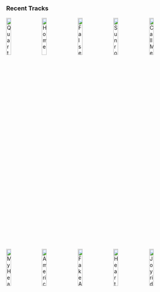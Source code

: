 ### Recent Tracks
[<img src='https://lastfm.freetls.fastly.net/i/u/300x300/4ecccec0fb86410eb6066f5971519da5.png' width='16%' height='16%' alt='Quarter Past Midnight'>](https://www.last.fm/music/bastille/_/quarter%2bpast%2bmidnight)&nbsp;&nbsp;&nbsp;&nbsp;[<img src='https://lastfm.freetls.fastly.net/i/u/300x300/083be10d379f45b09596bd2325cde680.png' width='16%' height='16%' alt='Home'>](https://www.last.fm/music/phillip%2bphillips/_/home)&nbsp;&nbsp;&nbsp;&nbsp;[<img src='https://lastfm.freetls.fastly.net/i/u/300x300/945573d5c2df9078469e47a53dea7fab.png' width='16%' height='16%' alt='False Confidence'>](https://www.last.fm/music/noah%2bkahan/_/false%2bconfidence)&nbsp;&nbsp;&nbsp;&nbsp;[<img src='https://lastfm.freetls.fastly.net/i/u/300x300/2285757a25d75dceea3d9188e76a1e09.png' width='16%' height='16%' alt='Sunroof'>](https://www.last.fm/music/brooke%2beden/_/sunroof)&nbsp;&nbsp;&nbsp;&nbsp;[<img src='https://lastfm.freetls.fastly.net/i/u/300x300/df9b612030644ccd38c247ff35ad21a8.png' width='16%' height='16%' alt='Call Me Lover'>](https://www.last.fm/music/sam%2bfender/_/call%2bme%2blover)&nbsp;&nbsp;&nbsp;&nbsp;<br>[<img src='https://lastfm.freetls.fastly.net/i/u/300x300/45869cddc3bc444a4f544113f81fd777.png' width='16%' height='16%' alt='My Hearts Always Yours'>](https://www.last.fm/music/arkells/_/my%2bheart%2527s%2balways%2byours)&nbsp;&nbsp;&nbsp;&nbsp;[<img src='https://lastfm.freetls.fastly.net/i/u/300x300/db14077b223d4e7989703886574f7367.png' width='16%' height='16%' alt='American Pie'>](https://www.last.fm/music/don%2bmclean/_/american%2bpie)&nbsp;&nbsp;&nbsp;&nbsp;[<img src='https://lastfm.freetls.fastly.net/i/u/300x300/ac72796ea2032a6a4ef05cf9f03281aa.png' width='16%' height='16%' alt='Fake A Smile'>](https://www.last.fm/music/alan%2bwalker/_/fake%2ba%2bsmile)&nbsp;&nbsp;&nbsp;&nbsp;[<img src='https://lastfm.freetls.fastly.net/i/u/300x300/0c0c991ccfad9bfcc3f156e7d0637c21.png' width='16%' height='16%' alt='Heart'>](https://www.last.fm/music/rainbow%2bkitten%2bsurprise/_/heart)&nbsp;&nbsp;&nbsp;&nbsp;[<img src='https://lastfm.freetls.fastly.net/i/u/300x300/5486404e0d61310e0c4b6e01120846fd.png' width='16%' height='16%' alt='Joyride'>](https://www.last.fm/music/adam%2bmelchor/_/joyride)&nbsp;&nbsp;&nbsp;&nbsp;<br>